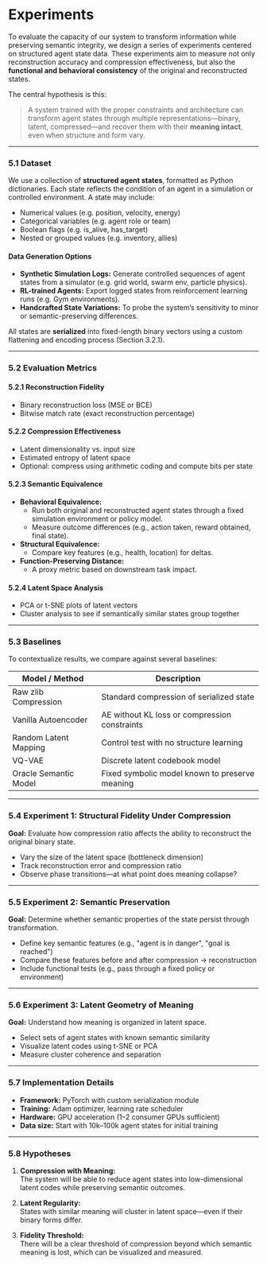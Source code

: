 # **Experiments**

To evaluate the capacity of our system to transform information while preserving semantic integrity, we design a series of experiments centered on structured agent state data. These experiments aim to measure not only reconstruction accuracy and compression effectiveness, but also the **functional and behavioral consistency** of the original and reconstructed states.

The central hypothesis is this:  
> A system trained with the proper constraints and architecture can transform agent states through multiple representations—binary, latent, compressed—and recover them with their **meaning intact**, even when structure and form vary.

---

### **5.1 Dataset**

We use a collection of **structured agent states**, formatted as Python dictionaries. Each state reflects the condition of an agent in a simulation or controlled environment. A state may include:

- Numerical values (e.g. position, velocity, energy)
- Categorical variables (e.g. agent role or team)
- Boolean flags (e.g. is_alive, has_target)
- Nested or grouped values (e.g. inventory, allies)

#### **Data Generation Options**
- **Synthetic Simulation Logs:** Generate controlled sequences of agent states from a simulator (e.g. grid world, swarm env, particle physics).
- **RL-trained Agents:** Export logged states from reinforcement learning runs (e.g. Gym environments).
- **Handcrafted State Variations:** To probe the system’s sensitivity to minor or semantic-preserving differences.

All states are **serialized** into fixed-length binary vectors using a custom flattening and encoding process (Section 3.2.1).

---

### **5.2 Evaluation Metrics**

#### **5.2.1 Reconstruction Fidelity**
- Binary reconstruction loss (MSE or BCE)
- Bitwise match rate (exact reconstruction percentage)

#### **5.2.2 Compression Effectiveness**
- Latent dimensionality vs. input size
- Estimated entropy of latent space
- Optional: compress using arithmetic coding and compute bits per state

#### **5.2.3 Semantic Equivalence**
- **Behavioral Equivalence:**  
  - Run both original and reconstructed agent states through a fixed simulation environment or policy model.
  - Measure outcome differences (e.g., action taken, reward obtained, final state).
- **Structural Equivalence:**  
  - Compare key features (e.g., health, location) for deltas.
- **Function-Preserving Distance:**  
  - A proxy metric based on downstream task impact.

#### **5.2.4 Latent Space Analysis**
- PCA or t-SNE plots of latent vectors
- Cluster analysis to see if semantically similar states group together

---

### **5.3 Baselines**

To contextualize results, we compare against several baselines:

| Model / Method             | Description                                         |
|----------------------------|-----------------------------------------------------|
| Raw zlib Compression       | Standard compression of serialized state            |
| Vanilla Autoencoder        | AE without KL loss or compression constraints       |
| Random Latent Mapping      | Control test with no structure learning             |
| VQ-VAE                     | Discrete latent codebook model                      |
| Oracle Semantic Model      | Fixed symbolic model known to preserve meaning      |

---

### **5.4 Experiment 1: Structural Fidelity Under Compression**

**Goal:** Evaluate how compression ratio affects the ability to reconstruct the original binary state.

- Vary the size of the latent space (bottleneck dimension)
- Track reconstruction error and compression ratio
- Observe phase transitions—at what point does meaning collapse?

---

### **5.5 Experiment 2: Semantic Preservation**

**Goal:** Determine whether semantic properties of the state persist through transformation.

- Define key semantic features (e.g., "agent is in danger", "goal is reached")
- Compare these features before and after compression → reconstruction
- Include functional tests (e.g., pass through a fixed policy or environment)

---

### **5.6 Experiment 3: Latent Geometry of Meaning**

**Goal:** Understand how meaning is organized in latent space.

- Select sets of agent states with known semantic similarity
- Visualize latent codes using t-SNE or PCA
- Measure cluster coherence and separation

---

### **5.7 Implementation Details**

- **Framework:** PyTorch with custom serialization module
- **Training:** Adam optimizer, learning rate scheduler
- **Hardware:** GPU acceleration (1–2 consumer GPUs sufficient)
- **Data size:** Start with 10k–100k agent states for initial training

---

### **5.8 Hypotheses**

1. **Compression with Meaning:**  
   The system will be able to reduce agent states into low-dimensional latent codes while preserving semantic outcomes.

2. **Latent Regularity:**  
   States with similar meaning will cluster in latent space—even if their binary forms differ.

3. **Fidelity Threshold:**  
   There will be a clear threshold of compression beyond which semantic meaning is lost, which can be visualized and measured.